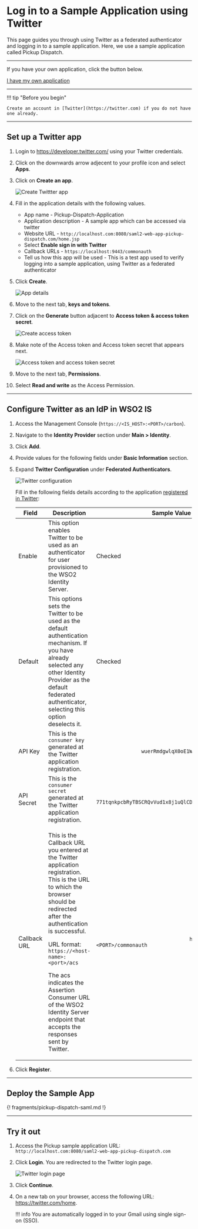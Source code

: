 # Log in to a Sample Application using Twitter

This page guides you through using Twitter as a federated authenticator and logging in to a sample application. Here, we use a sample application called Pickup Dispatch. 

----

If you have your own application, click the button below.

<a class="samplebtn_a" href="../../guides/identity-federation/twitter"   rel="nofollow noopener">I have my own application</a>

----

!!! tip "Before you begin"
    
    Create an account in [Twitter](https://twitter.com) if you do not have one already.

---

## Set up a Twitter app

1. Login to <https://developer.twitter.com/> using your Twitter credentials. 

2. Click on the downwards arrow adjecent to your profile icon and select **Apps**.

3. Click on **Create an app**.
    
    ![Create Twittter app](../../assets/img/samples/create-app-twitter.png)

4. Fill in the application details with the following values. 

    - App name - Pickup-Dispatch-Application
    - Application description - A sample app which can be accessed via twitter
    - Website URL - `http://localhost.com:8080/saml2-web-app-pickup-dispatch.com/home.jsp`
    - Select **Enable sign in with Twitter**
    - Callback URLs - `https://localhost:9443/commonauth`
    - Tell us how this app will be used - This is a test app used to verify logging into a sample application, using Twitter as a federated authenticator

5. Click  **Create**.

    ![App details](../../assets/img/samples/app-created-twitter.png)

6. Move to the next tab, **keys and tokens**. 

7. Click on the **Generate** button adjacent to **Access token & access token secret**. 

    ![Create access token](../../assets/img/samples/create-access-token.png)

8. Make note of the Access token and Access token secret that appears next. 

    ![Access token and access token secret](../../assets/img/samples/note-tokens.png)

9. Move to the next tab, **Permissions**. 

10. Select **Read and write** as the Access Permission. 

---

## Configure Twitter as an IdP in WSO2 IS 

1.  Access the Management Console (`https://<IS_HOST>:<PORT>/carbon`). 
1.  Navigate to the **Identity Provider** section under **Main \> Identity**.
2.  Click **Add**.
3.  Provide values for the following fields under **Basic Information** section.

4.  Expand **Twitter Configuration** under **Federated Authenticators**.

    ![Twitter configuration](../../assets/img/samples/twitter-config-federated-auth.png)
    
    Fill in the following fields details according to the application
    [registered in Twitter](http://docs.inboundnow.com/guide/create-twitter-application/):

    <table>
    <thead>
    <tr class="header">
    <th>Field</th>
    <th>Description</th>
    <th>Sample Value</th>
    </tr>
    </thead>
    <tbody>
    <tr class="odd">
    <td>Enable</td>
    <td>This option enables Twitter to be used as an authenticator for user provisioned to the WSO2 Identity Server.</td>
    <td>Checked</td>
    </tr>
    <tr class="even">
    <td>Default</td>
    <td>This options sets the Twitter to be used as the default authentication mechanism. If you have already selected any other Identity Provider as the default federated authenticator, selecting this option deselects it.</td>
    <td>Checked</td>
    </tr>
    <tr class="odd">
    <td>API Key</td>
    <td>This is the <code>               consumer key              </code> generated at the Twitter application registration.</td>
    <td><code>               wuerRmdgwlqX0oE1WNDdsh17o              </code></td>
    </tr>
    <tr class="even">
    <td>API Secret</td>
    <td>This is the <code>               consumer secret              </code> generated at the Twitter application registration.</td>
    <td><div class="row">
    <code>                771tqnkpcbRyTBSCRQvVud1x8j1uQlCDpNZo3hRG0s4cEtsFky               </code>
    </div></td>
    </tr>
    <tr class="odd">
    <td>Callback URL</td>
    <td><p>This is the Callback URL you entered at the Twitter application registration. This is the URL to which the browser should be redirected after the authentication is successful.</p>
    <p>URL format: <code>                https://&lt;host-name&gt;:&lt;port&gt;/acs               </code></p>
    <p>The acs indicates the Assertion Consumer URL of the WSO2 Identity Server endpoint that accepts the responses sent by Twitter.</p></td>
    <td><code>                               https://&lt;IS_HOST&gt:&ltPORT&gt/commonauth                             </code></td>
    </tr>
    </tbody>
    </table>

5.  Click **Register**.

---

## Deploy the Sample App

{! fragments/pickup-dispatch-saml.md !}

---

## Try it out

1.  Access the Pickup sample application URL:
    `http://localhost.com:8080/saml2-web-app-pickup-dispatch.com`
2.  Click **Login**. You are redirected to the Twitter login page.
  
    ![Twitter login page](../../assets/img/samples/consent-twitter.png)
    
3.  Click **Continue**. 
4.  On a new tab on your browser, access the following URL:
    <https://twitter.com/home>.

    !!! info 
    	You are automatically logged in to your Gmail using single sign-on (SSO).
